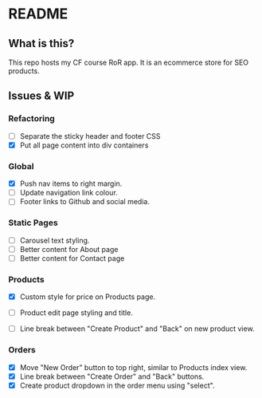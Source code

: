 # README

## What is this?

This repo hosts my CF course RoR app. It is an ecommerce store for SEO products.

## Issues & WIP

### Refactoring

- [ ] Separate the sticky header and footer CSS
- [x] Put all page content into div containers

### Global

- [x] Push nav items to right margin.
- [ ] Update navigation link colour.
- [ ] Footer links to Github and social media.

### Static Pages

- [ ] Carousel text styling.
- [ ] Better content for About page
- [ ] Better content for Contact page

### Products

- [x] Custom style for price on Products page.
- [ ] Product edit page styling and title.
- [ ] Line break between "Create Product" and "Back" on new product view.


### Orders

- [x] Move "New Order" button to top right, similar to Products index view.
- [x] Line break between "Create Order" and "Back" buttons.
- [x] Create product dropdown in the order menu using "select".